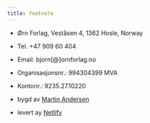 ```yaml
---
title: footnote
---
```


* Ørn Forlag, Veståsen 4, 1362 Hosle, Norway
* Tel. +47 909 60 404
* Email: bjorn[@]ornforlag.no
* Organisasjonsnr.: 994304399 MVA
* Kontonr.: 9235.27.10220

* bygd av [Martin Andersen](https://www.twitter.com/webmaeistro)
* levert ay [Netlify](https://www.netlify.com/)
